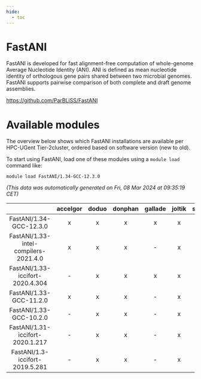 ```yaml
---
hide:
  - toc
---
```


FastANI
=======


FastANI is developed for fast alignment-free computation of whole-genome Average Nucleotide Identity (ANI). ANI is defined as mean nucleotide identity of orthologous gene pairs shared between two microbial genomes. FastANI supports pairwise comparison of both complete and draft genome assemblies.

https://github.com/ParBLiSS/FastANI
# Available modules


The overview below shows which FastANI installations are available per HPC-UGent Tier-2cluster, ordered based on software version (new to old).

To start using FastANI, load one of these modules using a `module load` command like:

```shell
module load FastANI/1.34-GCC-12.3.0
```

*(This data was automatically generated on Fri, 08 Mar 2024 at 09:35:19 CET)*  

| |accelgor|doduo|donphan|gallade|joltik|skitty|
| :---: | :---: | :---: | :---: | :---: | :---: | :---: |
|FastANI/1.34-GCC-12.3.0|x|x|x|x|x|x|
|FastANI/1.33-intel-compilers-2021.4.0|x|x|x|-|x|x|
|FastANI/1.33-iccifort-2020.4.304|-|x|x|x|x|x|
|FastANI/1.33-GCC-11.2.0|x|x|x|-|x|x|
|FastANI/1.33-GCC-10.2.0|-|x|x|-|x|-|
|FastANI/1.31-iccifort-2020.1.217|-|x|x|-|x|x|
|FastANI/1.3-iccifort-2019.5.281|-|x|x|-|x|x|
